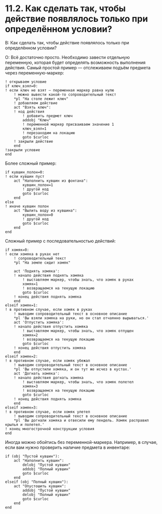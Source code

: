# 11.2. Как сделать так, чтобы действие появлялось только при определённом условии?
<!-- [:faq_11_02] -->
В: Как сделать так, чтобы действие появлялось только при определённом условии?

О:
Всё достаточно просто. Необходимо завести отдельную переменную, которая будет определять возможность выполнения действия. Самый простой пример — отслеживаем подъём предмета через переменную-маркер:
```qsp
! открываем условие
if ключ_взял=0:
! если ключ не взят — переменная маркер равна нулю
	! можно вывести какой-то сопроводительный текст
	*pl "На столе лежит ключ"
	! добавляем действие
	act "Взять ключ":
	! код действия
		! добавить предмет ключ
		addobj "Ключ"
		! переменной маркер присваиваем значение 1
		ключ_взял=1
		! перезаходим на локацию
		goto $curloc
	! закрыли действие
	end
!закрыли условие
end
```
Более сложный пример:
```qsp
if кувшин_полон=0:
! если кувшин пуст
	act "Наполнить кувшин из фонтана":
		кувшин_полон=1
		! другой код
		goto $curloc
	end
else
! иначе кувшин полон
	act "Вылить воду из кувшина":
		кувшин_полон=0
		! другой код
		goto $curloc
	end
end
```
Сложный пример с последовательностью действий:
```qsp
if хомяк=0: 
! если хомяка в руках нет
	! сопроводительный текст
	*pl "На земле сидит хомяк"

	act 'Поднять хомяка': 
	! начало действия поднять хомяка 
		! выставляем маркер, чтобы знать, что хомяк в руках 
		хомяк=1 
		! возвращаемся на текущую локацию 
		goto $curloc 
	! конец действия поднять хомяка 
	end 
elseif хомяк=1: 
! в противном случае, если хомяк в руках 
	! выводим сопроводительный текст в основное описание 
	*pl 'Вы взяли хомяка на руки, но он стал отчаянно вырываться.' 
	act 'Отпустить хомяка': 
	! начало действия отпустить хомяка 
		! выставляем маркер, чтобы знать, что хомяк отпущен 
		хомяк=2 
		! возвращаемся на текущую локацию 
		goto $curloc 
	! конец действия отпустить хомяка 
	end 
elseif хомяк=2: 
! в противном случае, если хомяк убежал
	! выводим сопроводительный текст в основное описание 
	*pl 'Вы отпустили хомяка, и он тут же исчез в кустах.'  
	act 'Догнать хомяка': 
	! начало действия догнать хомяка 
		! выставляем маркер, чтобы знать, что хомяк полетел
		хомяк=3 
		! возвращаемся на текущую локацию 
		goto $curloc 
	! конец действия поднять хомяка 
	end
elseif хомяк=3:
! в противном случае, если хомяк улетел
	! выводим сопроводительный текст в основное описание 
	*pl 'Вы догнали хомяка и отвесили ему пендель. Хомяк расправил крылья и полетел.' 
! конец многострочной конструкции условия 
end
```
Иногда можно обойтись без переменной-маркера. Например, в случае, если вам нужно проверить наличие предмета в инвентаре:
```qsp
if (obj "Пустой кувшин"):
	act "Наполнить кувшин":
		delobj "Пустой кувшин"
		addobj "Полный кувшин"
		goto $curloc
	end
elseif (obj "Полный кувшин"):
	act "Опустошить кувшин":
		addobj "Пустой кувшин"
		delobj "Полный кувшин"
		goto $curloc
	end
end
```
